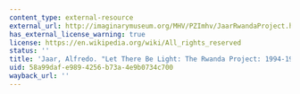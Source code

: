 ```yaml
---
content_type: external-resource
external_url: http://imaginarymuseum.org/MHV/PZImhv/JaarRwandaProject.html
has_external_license_warning: true
license: https://en.wikipedia.org/wiki/All_rights_reserved
status: ''
title: 'Jaar, Alfredo. "Let There Be Light: The Rwanda Project: 1994-1998'
uid: 58a99daf-e989-4256-b73a-4e9b0734c700
wayback_url: ''
---
```

